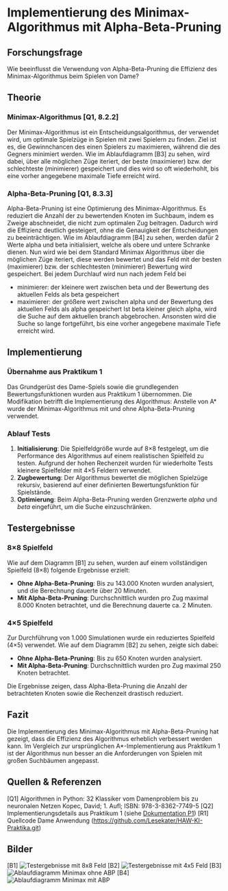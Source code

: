 # Implementierung des Minimax-Algorithmus mit Alpha-Beta-Pruning

## Forschungsfrage

Wie beeinflusst die Verwendung von Alpha-Beta-Pruning die Effizienz des Minimax-Algorithmus beim Spielen von Dame?

## Theorie

### Minimax-Algorithmus [Q1, 8.2.2]

Der Minimax-Algorithmus ist ein Entscheidungsalgorithmus, der verwendet wird, um optimale Spielzüge in Spielen mit zwei Spielern zu finden. Ziel ist es, die Gewinnchancen des einen Spielers zu maximieren, während die des Gegners minimiert werden. Wie im Ablaufdiagramm [B3] zu sehen, wird dabei, über alle möglichen Züge iteriert, der beste (maximierer) bzw. der schlechteste (minimierer) gespeichert und dies wird so oft wiederhohlt, bis eine vorher angegebene maximale Tiefe erreicht wird.

### Alpha-Beta-Pruning [Q1, 8.3.3]

Alpha-Beta-Pruning ist eine Optimierung des Minimax-Algorithmus. Es reduziert die Anzahl der zu bewertenden Knoten im Suchbaum, indem es Zweige abschneidet, die nicht zum optimalen Zug beitragen. Dadurch wird die Effizienz deutlich gesteigert, ohne die Genauigkeit der Entscheidungen zu beeinträchtigen.
Wie im Ablaufdiagramm [B4] zu sehen, werden dafür 2 Werte alpha und beta initialisiert, welche als obere und untere Schranke dienen. Nun wird wie bei dem Standard Minimax Algorithmus über die möglichen Züge iteriert, diese werden bewertet und das Feld mit der besten (maximierer) bzw. der schlechtesten (minimierer) Bewertung wird gespeichert. Bei jedem Durchlauf wird nun nach jedem Feld bei
- minimierer: der kleinere wert zwischen beta und der Bewertung des aktuellen Felds als beta gespeichert
- maximierer: der größere wert zwischen alpha und der Bewertung des aktuellen Felds als alpha gespeichert
Ist beta kleiner gleich alpha, wird die Suche auf dem aktuellen branch abgebrochen.
Ansonsten wird die Suche so lange fortgeführt, bis eine vorher angegebene maximale Tiefe erreicht wird.

## Implementierung

### Übernahme aus Praktikum 1

Das Grundgerüst des Dame-Spiels sowie die grundlegenden Bewertungsfunktionen wurden aus Praktikum 1 übernommen. Die Modifikation betrifft die Implementierung des Algorithmus: Anstelle von A* wurde der Minimax-Algorithmus mit und ohne Alpha-Beta-Pruning verwendet.

### Ablauf Tests

1. **Initialisierung**: Die Spielfeldgröße wurde auf 8×8 festgelegt, um die Performance des Algorithmus auf einem realistischen Spielfeld zu testen. Aufgrund der hohen Rechenzeit wurden für wiederholte Tests kleinere Spielfelder mit 4×5 Feldern verwendet.
2. **Zugbewertung**: Der Algorithmus bewertet die möglichen Spielzüge rekursiv, basierend auf einer definierten Bewertungsfunktion für Spielstände.
3. **Optimierung**: Beim Alpha-Beta-Pruning werden Grenzwerte _alpha_ und _beta_ eingeführt, um die Suche einzuschränken.

## Testergebnisse

### 8×8 Spielfeld

Wie auf dem Diagramm [B1] zu sehen, wurden auf einem vollständigen Spielfeld (8×8) folgende Ergebnisse erzielt:
- **Ohne Alpha-Beta-Pruning**: Bis zu 143.000 Knoten wurden analysiert, und die Berechnung dauerte über 20 Minuten.
- **Mit Alpha-Beta-Pruning**: Durchschnittlich wurden pro Zug maximal 8.000 Knoten betrachtet, und die Berechnung dauerte ca. 2 Minuten.

### 4×5 Spielfeld

Zur Durchführung von 1.000 Simulationen wurde ein reduziertes Spielfeld (4×5) verwendet. Wie auf dem Diagramm [B2] zu sehen, zeigte sich dabei:
- **Ohne Alpha-Beta-Pruning**: Bis zu 650 Knoten wurden analysiert.
- **Mit Alpha-Beta-Pruning**: Durchschnittlich wurden pro Zug maximal 250 Knoten betrachtet.

Die Ergebnisse zeigen, dass Alpha-Beta-Pruning die Anzahl der betrachteten Knoten sowie die Rechenzeit drastisch reduziert.

## Fazit

Die Implementierung des Minimax-Algorithmus mit Alpha-Beta-Pruning hat gezeigt, dass die Effizienz des Algorithmus erheblich verbessert werden kann. Im Vergleich zur ursprünglichen A*-Implementierung aus Praktikum 1 ist der Algorithmus nun besser an die Anforderungen von Spielen mit großen Suchbäumen angepasst.

## Quellen & Referenzen

[Q1] Algorithmen in Python: 32 Klassiker vom Damenproblem bis zu neuronalen Netzen
Kopec, David; 1. Aufl; ISBN: 978-3-8362-7749-5
[Q2] Implementierungsdetails aus Praktikum 1 (siehe [Dokumentation P1](p1_dokumentation.md))
[R1] Quellcode Dame Anwendung (https://github.com/Lesekater/HAW-KI-Praktika.git)

## Bilder

[B1] ![Testergebnisse mit 8x8 Feld](8x8_field_abp_test.png)
[B2] ![Testergebnisse mit 4x5 Feld](4x5_field_abp_test.png)
[B3] ![Ablaufdiagramm Minimax ohne ABP](ablauf_minimax.png)
[B4] ![Ablaufdiagramm Minimax mit ABP](ablauf_minimax_abp.png)